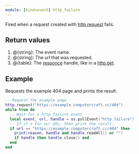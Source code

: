 ```yaml
---
module: [kind=event] http_failure
---
```


Fired when a request created with [http.request](module/http.html#v:request) fails. 

## Return values
1. @{string}: The event name.
2. @{string}: The url that was requested.
3. @{table}: The [responce](module/http.html#ty:Response) handle, like in a [http.get](module/http.html#v:get).

## Example
Requests the example 404 page and prints the result.

```lua
-- Request the example page
http.request("https://example.computercraft.cc/404")
while true do
  -- Wait for a http_failure event.
  local event, url, handle = os.pullEvent("http_failure")
  -- If it's for our URL, then print the result.
  if url == "https://example.computercraft.cc/404" then
    print(reason, handle and handle.readAll() or "")
    if handle then handle.close() end
  end
end
```
